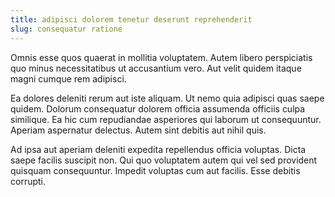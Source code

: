 ```yaml
---
title: adipisci dolorem tenetur deserunt reprehenderit
slug: consequatur ratione
---
```


Omnis esse quos quaerat in mollitia voluptatem. Autem libero perspiciatis quo minus necessitatibus ut accusantium vero. Aut velit quidem itaque magni cumque rem adipisci.

Ea dolores deleniti rerum aut iste aliquam. Ut nemo quia adipisci quas saepe quidem. Dolorum consequatur dolorem officia assumenda officiis culpa similique. Ea hic cum repudiandae asperiores qui laborum ut consequuntur. Aperiam aspernatur delectus. Autem sint debitis aut nihil quis.

Ad ipsa aut aperiam deleniti expedita repellendus officia voluptas. Dicta saepe facilis suscipit non. Qui quo voluptatem autem qui vel sed provident quisquam consequuntur. Impedit voluptas cum aut facilis. Esse debitis corrupti.
